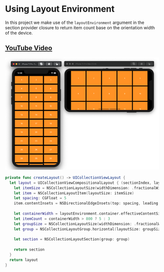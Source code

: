 # Using Layout Environment 

In this project we make use of the `layoutEnvironment` argument in the section provider closure to return item count base on the orientation width of the device. 

## [YouTube Video](https://www.youtube.com/watch?v=xl1sdrze_a4)

![adaptive layout](https://github.com/alexpaul/Compositional-Layout/blob/master/Assets/adaptive-layout.png)

```swift 
private func createLayout() -> UICollectionViewLayout {
  let layout = UICollectionViewCompositionalLayout { (sectionIndex, layoutEnvironment) -> NSCollectionLayoutSection? in
    let itemSize = NSCollectionLayoutSize(widthDimension: .fractionalWidth(1.0), heightDimension: .fractionalHeight(1.0))
    let item = NSCollectionLayoutItem(layoutSize: itemSize)
    let spacing: CGFloat = 5
    item.contentInsets = NSDirectionalEdgeInsets(top: spacing, leading: spacing, bottom: spacing, trailing: spacing)

    let containerWidth = layoutEnvironment.container.effectiveContentSize.width
    let itemCount = containerWidth > 800 ? 5 : 3
    let groupSize = NSCollectionLayoutSize(widthDimension: .fractionalWidth(1.0), heightDimension: .fractionalWidth(0.20))
    let group = NSCollectionLayoutGroup.horizontal(layoutSize: groupSize, subitem: item, count: itemCount)

    let section = NSCollectionLayoutSection(group: group)

    return section
  }
  return layout
}
```

